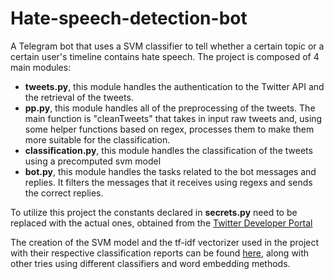 # Hate-speech-detection-bot
A Telegram bot that uses a SVM classifier to tell whether a certain topic or a certain user's timeline contains hate speech.
The project is composed of 4 main modules:

 * **tweets.py**, this module handles the authentication to the Twitter API and the retrieval of the tweets.
 * **pp.py**, this module handles all of the preprocessing of the tweets. The main function is "cleanTweets" that takes in input raw tweets and, using some helper functions based on regex, processes them to make them more suitable for the classification.
* **classification.py**, this module handles the classification of the tweets using a precomputed svm model
 * **bot.py**, this module handles the tasks related to the bot messages and replies. It filters the messages that it receives using regexs and sends the correct replies.
 
 To utilize this project the constants declared in **secrets.py** need to be replaced with the actual ones, obtained from the [Twitter Developer Portal](https://developer.twitter.com/en)
 
 
 The creation of the SVM model and the tf-idf vectorizer used in the project with their respective classification reports can be found [here](https://colab.research.google.com/drive/1MX-40hylAMEqLjpaAB-CuqSKyKIzmvlA?usp=sharing), along with other tries using different classifiers and word embedding methods.
